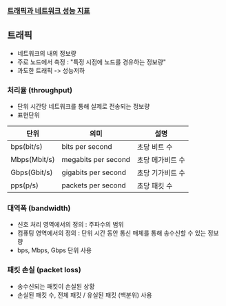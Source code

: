 ### [트래픽과 네트워크 성능 지표](https://www.inflearn.com/courses/lecture?courseId=335940&unitId=261907&subtitleLanguage=ko)

## 트래픽 

- 네트워크의 내의 정보량
- 주로 노드에서 측정 : "특정 시점에 노드를 경유하는 정보량"
- 과도한 트래픽 -> 성능저하 

### 처리율 (throughput)

- 단위 시간당 네트워크를 통해 실제로 전송되는 정보량
- 표현단위

| 단위 | 의미 | 설명 |
|------|------|------|
| bps(bit/s) | bits per second | 초당 비트 수 |
| Mbps(Mbit/s) | megabits per second | 초당 메가비트 수 |
| Gbps(Gbit/s) | gigabits per second | 초당 기가비트 수 |
| pps(p/s) | packets per second | 초당 패킷 수 |

### 대역폭 (bandwidth)

- 신호 처리 영역에서의 정의 : 주파수의 범위
- 컴퓨팅 영역에서의 정의 : 단위 시간 동안 통신 매체를 통해 송수신할 수 있는 정보량
- bps, Mbps, Gbps 단위 사용

### 패킷 손실 (packet loss)

- 송수신되는 패킷이 손실된 상황
- 손실된 패킷 수, 전체 패킷 / 유실된 패킷 (백분위) 사용

